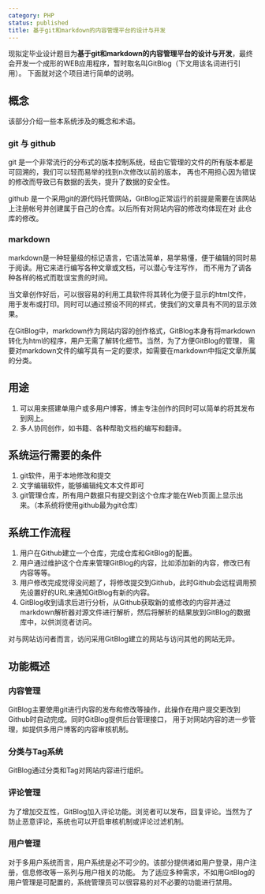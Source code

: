 ```yaml
---
category: PHP
status: published
title: 基于git和markdown的内容管理平台的设计与开发
---
```


现拟定毕业设计题目为**基于git和markdown的内容管理平台的设计与开发**，最终会开发一个成形的WEB应用程序，暂时取名叫GitBlog（下文用该名词进行引用）。
下面就对这个项目进行简单的说明。

## 概念

该部分介绍一些本系统涉及的概念和术语。

### git 与 github

git 是一个非常流行的分布式的版本控制系统，经由它管理的文件的所有版本都是可回溯的，我们可以轻而易举的找到n次修改以前的版本，
再也不用担心因为错误的修改而导致已有数据的丢失，提升了数据的安全性。

github 是一个采用git的源代码托管网站，GitBlog正常运行的前提是需要在该网站上注册帐号并创建属于自己的仓库。以后所有对网站内容的修改均体现在对
此仓库的修改。

### markdown

markdown是一种轻量级的标记语言，它语法简单，易学易懂，便于编辑的同时易于阅读。用它来进行编写各种文章或文档，可以潜心专注写作，
而不用为了调各种各样的格式而耽误宝贵的时间。

当文章创作好后，可以很容易的利用工具软件将其转化为便于显示的html文件，用于发布或打印。同时可以通过预设不同的样式，使我们的文章具有不同的显示效果。

在GitBlog中，markdown作为网站内容的创作格式，GitBlog本身有将markdown转化为html的程序，用户无需了解转化细节。当然，为了方便GitBlog的管理，
需要对markdown文件的编写具有一定的要求，如需要在markdown中指定文章所属的分类。

## 用途

 1. 可以用来搭建单用户或多用户博客，博主专注创作的同时可以简单的将其发布到网上。
 2. 多人协同创作，如书籍、各种帮助文档的编写和翻译。


## 系统运行需要的条件
 1. git软件，用于本地修改和提交
 2. 文字编辑软件，能够编辑纯文本文件即可
 3. git管理仓库，所有用户数据只有提交到这个仓库才能在Web页面上显示出来。（本系统将使用github最为git仓库）

## 系统工作流程

 1. 用户在Github建立一个仓库，完成仓库和GitBlog的配置。
 2. 用户通过维护这个仓库来管理GitBlog的内容，比如添加新的内容，修改已有内容等等。
 3. 用户修改完成觉得没问题了，将修改提交到Github，此时Github会远程调用预先设置好的URL来通知GitBlog有新的内容。
 4. GitBlog收到请求后进行分析，从Github获取新的或修改的内容并通过markdown解析器对源文件进行解析，然后将解析的结果放到GitBlog的数据库中，以供浏览者访问。

 对与网站访问者而言，访问采用GitBlog建立的网站与访问其他的网站无异。

## 功能概述

### 内容管理

GitBlog主要使用git进行内容的发布和修改等操作，此操作在用户提交更改到Github时自动完成。同时GitBlog提供后台管理接口，
用于对网站内容的进一步管理，如提供多用户博客的内容审核机制。

### 分类与Tag系统

GitBlog通过分类和Tag对网站内容进行组织。

### 评论管理

为了增加交互性，GitBlog加入评论功能。浏览者可以发布，回复评论。当然为了防止恶意评论，系统也可以开启审核机制或评论过滤机制。

### 用户管理

对于多用户系统而言，用户系统是必不可少的。该部分提供诸如用户登录，用户注册，信息修改等一系列与用户相关的功能。
为了适应多种需求，不如用GitBlog的用户管理是可配置的，系统管理员可以很容易的对不必要的功能进行禁用。

